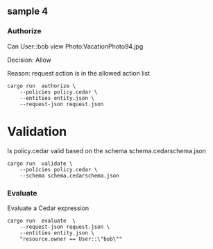 ## sample 4

### Authorize

 Can User::bob view Photo:VacationPhoto94.jpg

 Decision: Allow

 Reason: request action is in the allowed action list
```
cargo run  authorize \
    --policies policy.cedar \
    --entities entity.json \
    --request-json request.json
```




# Validation

Is policy.cedar valid based on the schema schema.cedarschema.json

```
cargo run  validate \
    --policies policy.cedar \
    --schema schema.cedarschema.json
```

### Evaluate

Evaluate a Cedar expression

```
cargo run  evaluate  \
    --request-json request.json \
    --entities entity.json \
    "resource.owner == User::\"bob\""
```